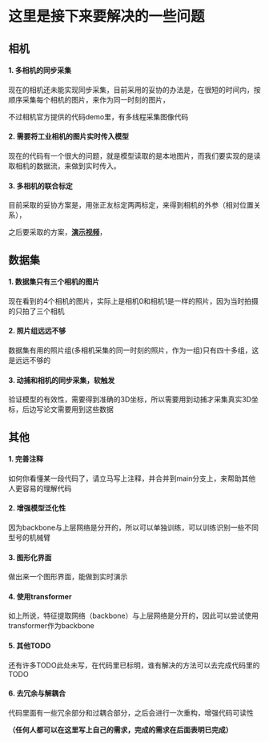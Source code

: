 # 这里是接下来要解决的一些问题

## 相机

#### 1. 多相机的同步采集

现在的相机还未能实现同步采集，目前采用的妥协的办法是，在很短的时间内，按顺序采集每个相机的图片，来作为同一时刻的图片，

不过相机官方提供的代码demo里，有多线程采集图像代码

#### 2. 需要将工业相机的图片实时传入模型
现在的代码有一个很大的问题，就是模型读取的是本地图片，而我们要实现的是读取相机的数据流，来做到实时传入。

#### 3. 多相机的联合标定

目前采取的妥协方案是，用张正友标定两两标定，来得到相机的外参（相对位置关系），

之后要采取的方案，[**演示视频**](https://www.bilibili.com/video/BV1j34y1Y7S5/?spm_id_from=333.999.0.0&vd_source=2ff9c8382c72725ed66df44032f489fc)，



## 数据集

#### 1. 数据集只有三个相机的图片

现在看到的4个相机的图片，实际上是相机0和相机1是一样的照片，因为当时拍摄的只拍了三个相机

#### 2. 照片组远远不够

数据集有用的照片组(多相机采集的同一时刻的照片，作为一组)只有四十多组，这是远远不够的

#### 3. 动捕和相机的同步采集，软触发

验证模型的有效性，需要得到准确的3D坐标，所以需要用到动捕才采集真实3D坐标，后边写论文需要用到这些数据



## 其他

#### 1. 完善注释

如何你看懂某一段代码了，请立马写上注释，并合并到main分支上，来帮助其他人更容易的理解代码

#### 2. 增强模型泛化性

因为backbone与上层网络是分开的，所以可以单独训练，可以训练识别一些不同型号的机械臂

#### 3. 图形化界面

做出来一个图形界面，能做到实时演示

#### 4. 使用transformer

如上所说，特征提取网络（backbone）与上层网络是分开的，因此可以尝试使用transformer作为backbone

#### 5. 其他TODO

还有许多TODO此处未写，在代码里已标明，谁有解决的方法可以去完成代码里的TODO

#### 6. 去冗余与解耦合

代码里面有一些冗余部分和过耦合部分，之后会进行一次重构，增强代码可读性



**（任何人都可以在这里写上自己的需求，完成的需求在后面表明已完成）**